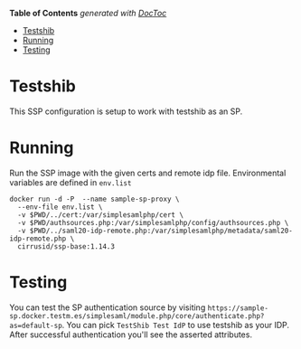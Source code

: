 <!-- START doctoc generated TOC please keep comment here to allow auto update -->
<!-- DON'T EDIT THIS SECTION, INSTEAD RE-RUN doctoc TO UPDATE -->
**Table of Contents**  *generated with [DocToc](https://github.com/thlorenz/doctoc)*

- [Testshib](#testshib)
- [Running](#running)
- [Testing](#testing)

<!-- END doctoc generated TOC please keep comment here to allow auto update -->

# Testshib

This SSP configuration is setup to work with testshib as an SP.

# Running

Run the SSP image with the given certs and remote idp file.
Environmental variables are defined in `env.list`

    docker run -d -P  --name sample-sp-proxy \
      --env-file env.list \
      -v $PWD/../cert:/var/simplesamlphp/cert \
      -v $PWD/authsources.php:/var/simplesamlphp/config/authsources.php \
      -v $PWD/../saml20-idp-remote.php:/var/simplesamlphp/metadata/saml20-idp-remote.php \
      cirrusid/ssp-base:1.14.3

# Testing

You can test the SP authentication source by visiting `https://sample-sp.docker.testm.es/simplesaml/module.php/core/authenticate.php?as=default-sp`.
You can pick `TestShib Test IdP` to use testshib as your IDP. After successful authentication you'll see the asserted attributes.